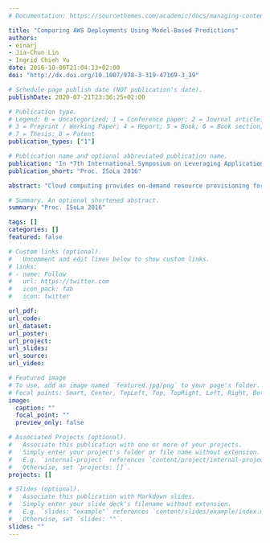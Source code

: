 ```yaml
---
# Documentation: https://sourcethemes.com/academic/docs/managing-content/

title: "Comparing AWS Deployments Using Model-Based Predictions"
authors: 
- einarj 
- Jia-Chun Lin
- Ingrid Chieh Yu
date: 2016-10-06T21:04:13+02:00 
doi: "http://dx.doi.org/10.1007/978-3-319-47169-3_39"

# Schedule page publish date (NOT publication's date).
publishDate: 2020-07-21T23:36:25+02:00

# Publication type.
# Legend: 0 = Uncategorized; 1 = Conference paper; 2 = Journal article;
# 3 = Preprint / Working Paper; 4 = Report; 5 = Book; 6 = Book section;
# 7 = Thesis; 8 = Patent
publication_types: ["1"]

# Publication name and optional abbreviated publication name.
publication: "In *7th International Symposium on Leveraging Applications of Formal Methods, Verification and Validation (ISoLA 2016)*. LNCS 9953.  © Springer 2016."
publication_short: "Proc. ISoLa 2016"

abstract: "Cloud computing provides on-demand resource provisioning for scalable applications with a pay-as-you-go pricing model. However, the cost-efficient use of virtual resources requires the application to exploit the available resources efficiently. Will an application perform equally well on fewer or cheaper resources? Will the application successfully finish on these resources? We have previously proposed a model-centric approach, ABS-YARN, for prototyping deployment decisions to answer such questions during the design of an application. In this paper, we make model-centric predictions for applications on Amazon Web Services (AWS), which is a prominent platform for cloud deployment. To demonstrate how ABS-YARN can help users make deployment decisions with a high cost-performance ratio on AWS, we design several workload scenarios based on MapReduce benchmarks and execute these scenarios on ABS-YARN by considering different AWS resource purchasing options."

# Summary. An optional shortened abstract.
summary: "Proc. ISoLa 2016"

tags: []
categories: []
featured: false

# Custom links (optional).
#   Uncomment and edit lines below to show custom links.
# links:
# - name: Follow
#   url: https://twitter.com
#   icon_pack: fab
#   icon: twitter

url_pdf:
url_code:
url_dataset:
url_poster:
url_project:
url_slides:
url_source:
url_video:

# Featured image
# To use, add an image named `featured.jpg/png` to your page's folder. 
# Focal points: Smart, Center, TopLeft, Top, TopRight, Left, Right, BottomLeft, Bottom, BottomRight.
image:
  caption: ""
  focal_point: ""
  preview_only: false

# Associated Projects (optional).
#   Associate this publication with one or more of your projects.
#   Simply enter your project's folder or file name without extension.
#   E.g. `internal-project` references `content/project/internal-project/index.md`.
#   Otherwise, set `projects: []`.
projects: []

# Slides (optional).
#   Associate this publication with Markdown slides.
#   Simply enter your slide deck's filename without extension.
#   E.g. `slides: "example"` references `content/slides/example/index.md`.
#   Otherwise, set `slides: ""`.
slides: ""
---
```

